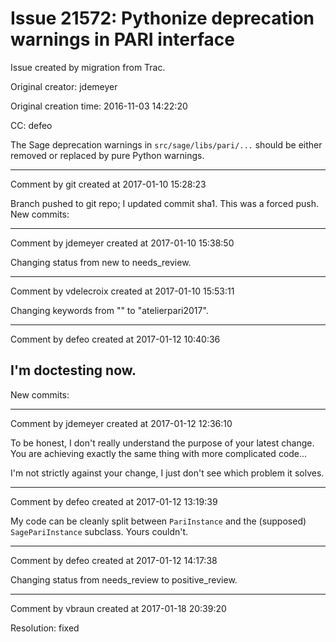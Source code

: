 # Issue 21572: Pythonize deprecation warnings in PARI interface

Issue created by migration from Trac.

Original creator: jdemeyer

Original creation time: 2016-11-03 14:22:20

CC:  defeo

The Sage deprecation warnings in `src/sage/libs/pari/...` should be either removed or replaced by pure Python warnings.


---

Comment by git created at 2017-01-10 15:28:23

Branch pushed to git repo; I updated commit sha1. This was a forced push. New commits:


---

Comment by jdemeyer created at 2017-01-10 15:38:50

Changing status from new to needs_review.


---

Comment by vdelecroix created at 2017-01-10 15:53:11

Changing keywords from "" to "atelierpari2017".


---

Comment by defeo created at 2017-01-12 10:40:36

I'm doctesting now.
----
New commits:


---

Comment by jdemeyer created at 2017-01-12 12:36:10

To be honest, I don't really understand the purpose of your latest change. You are achieving exactly the same thing with more complicated code...

I'm not strictly against your change, I just don't see which problem it solves.


---

Comment by defeo created at 2017-01-12 13:19:39

My code can be cleanly split between `PariInstance` and the (supposed) `SagePariInstance` subclass. Yours couldn't.


---

Comment by defeo created at 2017-01-12 14:17:38

Changing status from needs_review to positive_review.


---

Comment by vbraun created at 2017-01-18 20:39:20

Resolution: fixed
